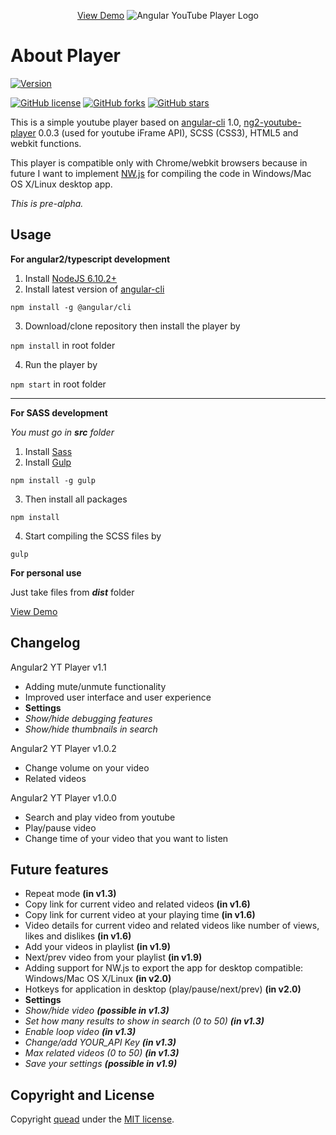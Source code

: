 <p align="center">
  <a href="https://quead.github.io/demo/" title="YouTube Player Demo">View Demo</a>
  <img alt="Angular YouTube Player Logo" src="http://i.imgur.com/5DS0zFh.jpg" style="height: auto; max-width:100%;" />
</p>

# About Player
[![Version](https://img.shields.io/badge/Current%20version-v1.1-brightgreen.svg?style=flat)](https://github.com/quead/angular2-yt-player)

[![GitHub license](https://img.shields.io/badge/license-MIT-blue.svg)](https://raw.githubusercontent.com/quead/angular2-yt-player/master/LICENSE)
[![GitHub forks](https://img.shields.io/github/forks/quead/angular2-yt-player.svg)](https://github.com/quead/angular2-yt-player/network)
[![GitHub stars](https://img.shields.io/github/stars/quead/angular2-yt-player.svg)](https://github.com/quead/angular2-yt-player/stargazers)

This is a simple youtube player based on [angular-cli](https://github.com/angular/angular-cli "Angular Cli") 1.0, [ng2-youtube-player](https://github.com/orizens/ng2-youtube-player "ng2 youtube player") 0.0.3 (used for youtube iFrame API), SCSS (CSS3), HTML5 and webkit functions.

This player is compatible only with Chrome/webkit browsers because in future I want to implement [NW.js](https://nwjs.io/ 'NWjs website') for compiling the code in Windows/Mac OS X/Linux desktop app.

*This is pre-alpha.*

## Usage

**For angular2/typescript development**
1. Install [NodeJS 6.10.2+](https://nodejs.org/en/download/ "Node JS Download")
2. Install latest version of [angular-cli](https://github.com/angular/angular-cli "Angular Cli")

`npm install -g @angular/cli`

3. Download/clone repository then install the player by

`npm install` in root folder

4. Run the player by

`npm start` in root folder

------

**For SASS development**

*You must go in **src** folder*
1. Install [Sass](http://sass-lang.com/install "Sass website")
2. Install [Gulp](https://github.com/gulpjs/gulp "Gulp download")

`npm install -g gulp`

3. Then install all packages

`npm install`

4. Start compiling the SCSS files by

`gulp`

**For personal use**

Just take files from ***dist*** folder

<a href="https://quead.github.io/demo/" title="YouTube Player Demo">View Demo</a>

## Changelog

Angular2 YT Player v1.1
- Adding mute/unmute functionality
- Improved user interface and user experience
- **Settings**
- *Show/hide debugging features*
- *Show/hide thumbnails in search*


Angular2 YT Player v1.0.2
- Change volume on your video
- Related videos

Angular2 YT Player v1.0.0
- Search and play video from youtube
- Play/pause video
- Change time of your video that you want to listen

## Future features
- Repeat mode **(in v1.3)**
- Copy link for current video and related videos **(in v1.6)** 
- Copy link for current video at your playing time **(in v1.6)**
- Video details for current video and related videos like number of views, likes and dislikes **(in v1.6)**
- Add your videos in playlist **(in v1.9)**
- Next/prev video from your playlist **(in v1.9)**
- Adding support for NW.js to export the app for desktop compatible: Windows/Mac OS X/Linux **(in v2.0)**
- Hotkeys for application in desktop (play/pause/next/prev) **(in v2.0)**
- **Settings**
- *Show/hide video **(possible in v1.3)***
- *Set how many results to show in search (0 to 50) **(in v1.3)***
- *Enable loop video **(in v1.3)***
- *Change/add YOUR_API Key **(in v1.3)***
- *Max related videos (0 to 50) **(in v1.3)***
- *Save your settings **(possible in v1.9)***

## Copyright and License
Copyright [quead](https://github.com/quead) under the [MIT license](LICENSE).
